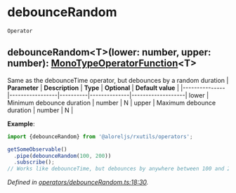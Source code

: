 # debounceRandom
`Operator`

## debounceRandom\<T>(lower: number, upper: number): [MonoTypeOperatorFunction](https://rxjs.dev/api/index/interface/MonoTypeOperatorFunction)\<T>

Same as the debounceTime operator, but debounces by a random duration
| **Parameter** | **Description** | **Type** | **Optional** | **Default value** |
|---------------|-----------------|----------|--------------|-------------------|
lower | Minimum debounce duration | number | N | 
upper | Maximum debounce duration | number | N | 

**Example**:
```typescript
import {debounceRandom} from '@aloreljs/rxutils/operators';

getSomeObservable()
  .pipe(debounceRandom(100, 200))
  .subscribe();
// Works like debounceTime, but debounces by anywhere between 100 and 200ms every time
```

*Defined in [operators/debounceRandom.ts:18:30](https://github.com/Alorel/rxutils/blob/71e6a12/src/operators/debounceRandom.ts#L18).*